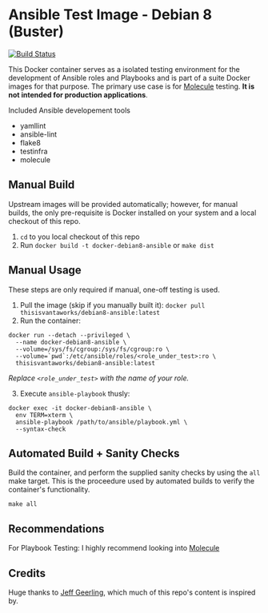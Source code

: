 Ansible Test Image - Debian 8 (Buster)
=======================================

[![Build Status](https://travis-ci.com/vantaworks/docker-debian8-ansible.svg?branch=master)](https://travis-ci.com/vantaworks/docker-debian8-ansible)

This Docker container serves as a isolated testing environment for the development of Ansible roles and Playbooks and is part of a suite Docker images for that purpose. The primary use case is for [Molecule](https://molecule.readthedocs.io/en/stable/) testing. __It is not intended for production applications__.  

Included Ansible developement tools
* yamllint
* ansible-lint
* flake8
* testinfra
* molecule

Manual Build
------------
Upstream images will be provided automatically; however, for manual builds, the only pre-requisite is Docker installed on your system and a local checkout of this repo.

1. `cd` to you local checkout of this repo
2. Run `docker build -t docker-debian8-ansible` or `make dist`

Manual Usage
------------

These steps are only required if manual, one-off testing is used.

1. Pull the image (skip if you manually built it): `docker pull thisisvantaworks/debian8-ansible:latest`
2. Run the container:

```
docker run --detach --privileged \
  --name docker-debian8-ansible \
  --volume=/sys/fs/cgroup:/sys/fs/cgroup:ro \
  --volume=`pwd`:/etc/ansible/roles/<role_under_test>:ro \
  thisisvantaworks/debian8-ansible:latest
```

_Replace `<role_under_test>` with the name of your role._

3. Execute `ansible-playbook` thusly: 
```
docker exec -it docker-debian8-ansible \
  env TERM=xterm \
  ansible-playbook /path/to/ansible/playbook.yml \
  --syntax-check
```

Automated Build + Sanity Checks
-------------------------------
Build the container, and perform the supplied sanity checks by using the `all` make target. This is the proceedure used by automated builds to verify the container's functionality.

```
make all
```

Recommendations
---------------
For Playbook Testing: I highly recommend looking into [Molecule](https://molecule.readthedocs.io/en/stable/)

Credits
-------
Huge thanks to [Jeff Geerling](https://github.com/geerlingguy), which much of this repo's content is inspired by.

